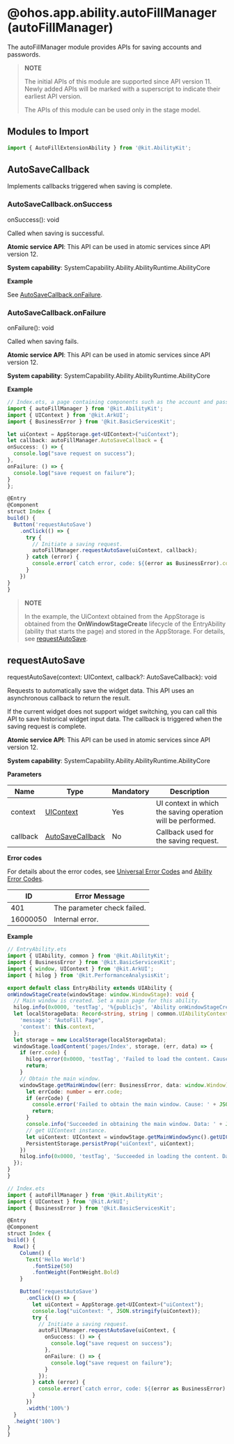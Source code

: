 # @ohos.app.ability.autoFillManager (autoFillManager)

The autoFillManager module provides APIs for saving accounts and passwords.

> **NOTE**
> 
> The initial APIs of this module are supported since API version 11. Newly added APIs will be marked with a superscript to indicate their earliest API version.
>
> The APIs of this module can be used only in the stage model.

## Modules to Import

```ts
import { AutoFillExtensionAbility } from '@kit.AbilityKit';
```

## AutoSaveCallback

Implements callbacks triggered when saving is complete.

### AutoSaveCallback.onSuccess

onSuccess(): void

Called when saving is successful.

**Atomic service API**: This API can be used in atomic services since API version 12.

**System capability**: SystemCapability.Ability.AbilityRuntime.AbilityCore

**Example**

See [AutoSaveCallback.onFailure](#autosavecallbackonfailure).

### AutoSaveCallback.onFailure

onFailure(): void

Called when saving fails.

**Atomic service API**: This API can be used in atomic services since API version 12.

**System capability**: SystemCapability.Ability.AbilityRuntime.AbilityCore

**Example**

  ```ts
// Index.ets, a page containing components such as the account and password text boxes.
import { autoFillManager } from '@kit.AbilityKit';
import { UIContext } from '@kit.ArkUI';
import { BusinessError } from '@kit.BasicServicesKit';

let uiContext = AppStorage.get<UIContext>("uiContext");
let callback: autoFillManager.AutoSaveCallback = {
  onSuccess: () => {
    console.log("save request on success");
  },
  onFailure: () => {
    console.log("save request on failure");
  }
};

@Entry
@Component
struct Index {
  build() {
    Button('requestAutoSave')
      .onClick(() => {
        try {
          // Initiate a saving request.
          autoFillManager.requestAutoSave(uiContext, callback);
        } catch (error) {
          console.error(`catch error, code: ${(error as BusinessError).code}, message: ${(error as BusinessError).message}`);
        }
      })
  }
}
  ```

> **NOTE**
>
> In the example, the UiContext obtained from the AppStorage is obtained from the **OnWindowStageCreate** lifecycle of the EntryAbility (ability that starts the page) and stored in the AppStorage. For details, see [requestAutoSave](#requestautosave).

## requestAutoSave

requestAutoSave(context: UIContext, callback?: AutoSaveCallback): void

Requests to automatically save the widget data. This API uses an asynchronous callback to return the result.

If the current widget does not support widget switching, you can call this API to save historical widget input data. The callback is triggered when the saving request is complete.

**Atomic service API**: This API can be used in atomic services since API version 12.

**System capability**: SystemCapability.Ability.AbilityRuntime.AbilityCore

**Parameters**

| Name | Type | Mandatory | Description |
| -------- | -------- | -------- | -------- |
| context | [UIContext](../apis-arkui/js-apis-arkui-UIContext.md) | Yes | UI context in which the saving operation will be performed. |
| callback | [AutoSaveCallback](#autosavecallback)  | No | Callback used for the saving request. |

**Error codes**

For details about the error codes, see [Universal Error Codes](../errorcode-universal.md) and [Ability Error Codes](errorcode-ability.md).

| ID | Error Message |
| ------- | -------------------------------- |
| 401 | The parameter check failed. |
| 16000050 | Internal error. |

**Example**

  ```ts
// EntryAbility.ets
import { UIAbility, common } from '@kit.AbilityKit';
import { BusinessError } from '@kit.BasicServicesKit';
import { window, UIContext } from '@kit.ArkUI';
import { hilog } from '@kit.PerformanceAnalysisKit';

export default class EntryAbility extends UIAbility {
  onWindowStageCreate(windowStage: window.WindowStage): void {
    // Main window is created. Set a main page for this ability.
    hilog.info(0x0000, 'testTag', '%{public}s', 'Ability onWindowStageCreate');
    let localStorageData: Record<string, string | common.UIAbilityContext> = {
      'message': "AutoFill Page",
      'context': this.context,
    };
    let storage = new LocalStorage(localStorageData);
    windowStage.loadContent('pages/Index', storage, (err, data) => {
      if (err.code) {
        hilog.error(0x0000, 'testTag', 'Failed to load the content. Cause: %{public}s', JSON.stringify(err) ?? '');
        return;
      }
      // Obtain the main window.
      windowStage.getMainWindow((err: BusinessError, data: window.Window) => {
        let errCode: number = err.code;
        if (errCode) {
          console.error('Failed to obtain the main window. Cause: ' + JSON.stringify(err));
          return;
        }
        console.info('Succeeded in obtaining the main window. Data: ' + JSON.stringify(data));
        // get UIContext instance.
        let uiContext: UIContext = windowStage.getMainWindowSync().getUIContext();
        PersistentStorage.persistProp("uiContext", uiContext);
      })
      hilog.info(0x0000, 'testTag', 'Succeeded in loading the content. Data: %{public}s', JSON.stringify(data) ?? '');
    });
  }
}
  ```

  ```ts
  // Index.ets
import { autoFillManager } from '@kit.AbilityKit';
import { UIContext } from '@kit.ArkUI';
import { BusinessError } from '@kit.BasicServicesKit';

@Entry
@Component
struct Index {
  build() {
    Row() {
      Column() {
        Text('Hello World')
          .fontSize(50)
          .fontWeight(FontWeight.Bold)
      }

      Button('requestAutoSave')
        .onClick(() => {
          let uiContext = AppStorage.get<UIContext>("uiContext");
          console.log("uiContext: ", JSON.stringify(uiContext));
          try {
            // Initiate a saving request.
            autoFillManager.requestAutoSave(uiContext, {
              onSuccess: () => {
                console.log("save request on success");
              },
              onFailure: () => {
                console.log("save request on failure");
              }
            });
          } catch (error) {
            console.error(`catch error, code: ${(error as BusinessError).code}, message: ${(error as BusinessError).message}`);
          }
        })
        .width('100%')
    }
    .height('100%')
  }
}
  ```
